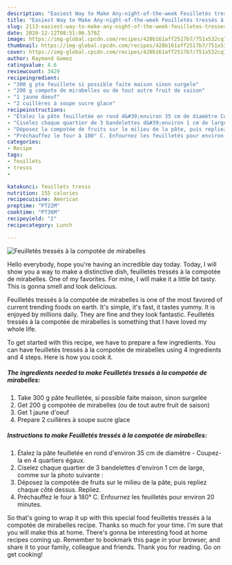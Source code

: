 ```yaml
---
description: "Easiest Way to Make Any-night-of-the-week Feuilletés tressés à la compotée de mirabelles"
title: "Easiest Way to Make Any-night-of-the-week Feuilletés tressés à la compotée de mirabelles"
slug: 2113-easiest-way-to-make-any-night-of-the-week-feuilletes-tresses-a-la-compotee-de-mirabelles
date: 2020-12-12T08:51:06.576Z
image: https://img-global.cpcdn.com/recipes/428b161aff2517b7/751x532cq70/feuilletes-tresses-a-la-compotee-de-mirabelles-photo-principale-de-la-recette.jpg
thumbnail: https://img-global.cpcdn.com/recipes/428b161aff2517b7/751x532cq70/feuilletes-tresses-a-la-compotee-de-mirabelles-photo-principale-de-la-recette.jpg
cover: https://img-global.cpcdn.com/recipes/428b161aff2517b7/751x532cq70/feuilletes-tresses-a-la-compotee-de-mirabelles-photo-principale-de-la-recette.jpg
author: Raymond Gomez
ratingvalue: 4.6
reviewcount: 3429
recipeingredient:
- "300 g pte feuillete si possible faite maison sinon surgele"
- "200 g compote de mirabelles ou de tout autre fruit de saison"
- "1 jaune doeuf"
- "2 cuillères à soupe sucre glace"
recipeinstructions:
- "Étalez la pâte feuilletée en rond d&#39;environ 35 cm de diamètre Coupez-la en 4 quartiers égaux."
- "Ciselez chaque quartier de 3 bandelettes d&#39;environ 1 cm de large, comme sur la photo suivante :"
- "Déposez la compotée de fruits sur le milieu de la pâte, puis repliez chaque côté dessus. Repliez."
- "Préchauffez le four à 180° C. Enfournez les feuilletés pour environ 20 minutes."
categories:
- Recipe
tags:
- feuillets
- tresss
- 

katakunci: feuillets tresss  
nutrition: 155 calories
recipecuisine: American
preptime: "PT22M"
cooktime: "PT36M"
recipeyield: "2"
recipecategory: Lunch

---
```



![Feuilletés tressés à la compotée de mirabelles](https://img-global.cpcdn.com/recipes/428b161aff2517b7/751x532cq70/feuilletes-tresses-a-la-compotee-de-mirabelles-photo-principale-de-la-recette.jpg)

Hello everybody, hope you're having an incredible day today. Today, I will show you a way to make a distinctive dish, feuilletés tressés à la compotée de mirabelles. One of my favorites. For mine, I will make it a little bit tasty. This is gonna smell and look delicious.



Feuilletés tressés à la compotée de mirabelles is one of the most favored of current trending foods on earth. It's simple, it's fast, it tastes yummy. It is enjoyed by millions daily. They are fine and they look fantastic. Feuilletés tressés à la compotée de mirabelles is something that I have loved my whole life.


To get started with this recipe, we have to prepare a few ingredients. You can have feuilletés tressés à la compotée de mirabelles using 4 ingredients and 4 steps. Here is how you cook it.

<!--inarticleads1-->

##### The ingredients needed to make Feuilletés tressés à la compotée de mirabelles:

1. Take 300 g pâte feuilletée, si possible faite maison, sinon surgelée
1. Get 200 g compotée de mirabelles (ou de tout autre fruit de saison)
1. Get 1 jaune d&#39;oeuf
1. Prepare 2 cuillères à soupe sucre glace




<!--inarticleads2-->

##### Instructions to make Feuilletés tressés à la compotée de mirabelles:

1. Étalez la pâte feuilletée en rond d&#39;environ 35 cm de diamètre - Coupez-la en 4 quartiers égaux.
1. Ciselez chaque quartier de 3 bandelettes d&#39;environ 1 cm de large, comme sur la photo suivante :
1. Déposez la compotée de fruits sur le milieu de la pâte, puis repliez chaque côté dessus. Repliez.
1. Préchauffez le four à 180° C. Enfournez les feuilletés pour environ 20 minutes.




So that's going to wrap it up with this special food feuilletés tressés à la compotée de mirabelles recipe. Thanks so much for your time. I'm sure that you will make this at home. There's gonna be interesting food at home recipes coming up. Remember to bookmark this page in your browser, and share it to your family, colleague and friends. Thank you for reading. Go on get cooking!
